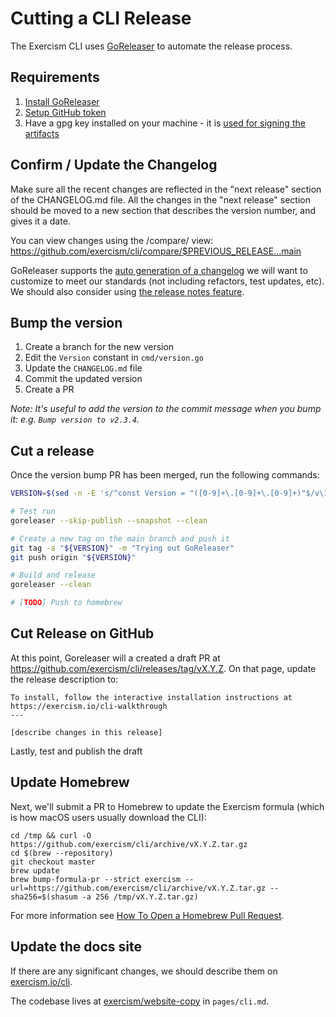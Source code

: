 # Cutting a CLI Release

The Exercism CLI uses [GoReleaser](https://goreleaser.com) to automate the
release process.

## Requirements

1. [Install GoReleaser](https://goreleaser.com/install/)
1. [Setup GitHub token](https://goreleaser.com/scm/github/)
1. Have a gpg key installed on your machine - it is [used for signing the artifacts](https://goreleaser.com/customization/sign/)

## Confirm / Update the Changelog

Make sure all the recent changes are reflected in the "next release" section of the CHANGELOG.md file. All the changes in the "next release" section should be moved to a new section that describes the version number, and gives it a date.

You can view changes using the /compare/ view:
https://github.com/exercism/cli/compare/$PREVIOUS_RELEASE...main

GoReleaser supports the [auto generation of a changelog](https://goreleaser.com/customization/#customize-the-changelog) we will want to customize to meet our standards (not including refactors, test updates, etc). We should also consider using [the release notes feature](https://goreleaser.com/customization/#custom-release-notes).

## Bump the version

1. Create a branch for the new version
1. Edit the `Version` constant in `cmd/version.go`
1. Update the `CHANGELOG.md` file
1. Commit the updated version
1. Create a PR

_Note: It's useful to add the version to the commit message when you bump it: e.g. `Bump version to v2.3.4`._

## Cut a release

Once the version bump PR has been merged, run the following commands:

```bash
VERSION=$(sed -n -E 's/^const Version = "([0-9]+\.[0-9]+\.[0-9]+)"$/v\1/p' cmd/version.go)

# Test run
goreleaser --skip-publish --snapshot --clean

# Create a new tag on the main branch and push it
git tag -a "${VERSION}" -m "Trying out GoReleaser"
git push origin "${VERSION}"

# Build and release
goreleaser --clean

# [TODO] Push to homebrew
```

## Cut Release on GitHub

At this point, Goreleaser will a created a draft PR at https://github.com/exercism/cli/releases/tag/vX.Y.Z.
On that page, update the release description to:

```
To install, follow the interactive installation instructions at https://exercism.io/cli-walkthrough
---

[describe changes in this release]
```

Lastly, test and publish the draft

## Update Homebrew

Next, we'll submit a PR to Homebrew to update the Exercism formula (which is how macOS users usually download the CLI):

```
cd /tmp && curl -O https://github.com/exercism/cli/archive/vX.Y.Z.tar.gz
cd $(brew --repository)
git checkout master
brew update
brew bump-formula-pr --strict exercism --url=https://github.com/exercism/cli/archive/vX.Y.Z.tar.gz --sha256=$(shasum -a 256 /tmp/vX.Y.Z.tar.gz)
```

For more information see [How To Open a Homebrew Pull Request](https://docs.brew.sh/How-To-Open-a-Homebrew-Pull-Request).

## Update the docs site

If there are any significant changes, we should describe them on
[exercism.io/cli](https://exercism.io/cli).

The codebase lives at [exercism/website-copy](https://github.com/exercism/website-copy) in `pages/cli.md`.
